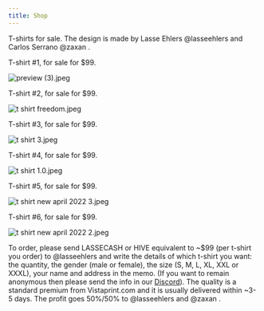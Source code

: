 ```yaml
---
title: Shop
---
```




T-shirts for sale. The design is made by Lasse Ehlers @lasseehlers and Carlos Serrano @zaxan . 


T-shirt #1, for sale for $99.

![preview (3).jpeg](https://files.peakd.com/file/peakd-hive/lasseehlers/AK59k4ZPHGjhDTLzyLfsBKPMaUvCvBSFy3qNQaf71KK4X5Qor6J1MNCTmbq1b6A.jpeg)

T-shirt #2, for sale for $99.

![t shirt freedom.jpeg](https://files.peakd.com/file/peakd-hive/lasseehlers/AK59kjbPXYbCjYAkDqTh4u6UGX26YX3XgzDgeTE53fg18Muc6FSE7GHKpNw44mR.jpeg)

T-shirt #3, for sale for $99.

![t shirt 3.jpeg](https://files.peakd.com/file/peakd-hive/lasseehlers/AK2HHTPiMgMFLFAjWyuuX3J3b9uAwwfmmC8MzatBEPbf219Jq5BnERZqpcMH4iZ.jpeg)

T-shirt #4, for sale for $99.

![t shirt 1.0.jpeg](https://files.peakd.com/file/peakd-hive/lasseehlers/AK6ayhodHbooRTZP3HBoh2yTAEyDCgFMDbQrxddQVMxrWU4hzgsx9KbJvExvd4E.jpeg)

T-shirt #5, for sale for $99.

![t shirt new april 2022 3.jpeg](https://images.hive.blog/DQmRAEaDizkWnwMx4eu1xQomgq3n9hxJek73nKxeiDDo9Vd/t%20shirt%20new%20april%202022%20-3.jpeg)

T-shirt #6, for sale for $99.

![t shirt new april 2022 2.jpeg](https://images.hive.blog/DQmY9JXJWUXmCMCt7NBjhdmidaKRCP7eHMCJMKK3hRPqysB/t%20shirt%20new%20april%202022%20-2.jpeg)

To order, please send LASSECASH or HIVE equivalent to ~$99 (per t-shirt you order) to @lasseehlers and write the details of which t-shirt you want: the quantity, the gender (male or female), the size (S, M, L, XL, XXL or XXXL), your name and address in the memo. (If you want to remain anonymous then please send the info in our [Discord](https://discord.gg/5JW2w9t)). The quality is a standard premium from Vistaprint.com and it is usually delivered within ~3-5 days. The profit goes 50%/50% to @lasseehlers and @zaxan . 
